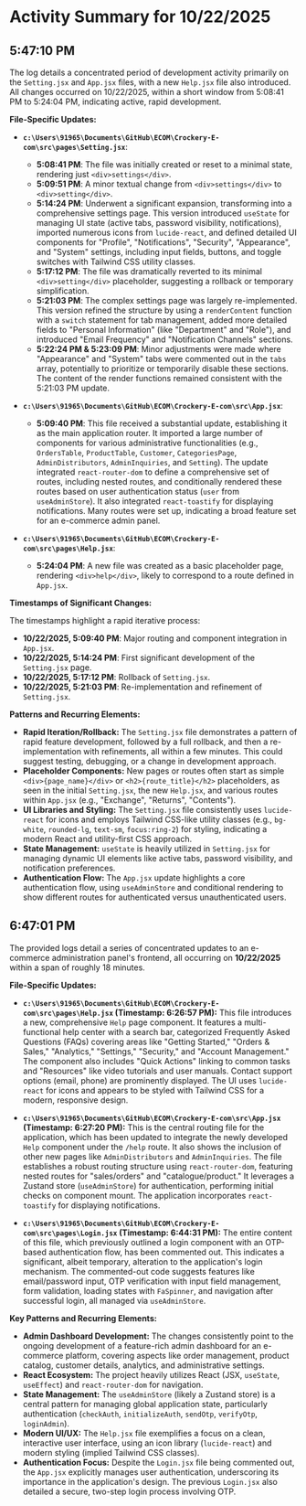 # Activity Summary for 10/22/2025

## 5:47:10 PM
The log details a concentrated period of development activity primarily on the `Setting.jsx` and `App.jsx` files, with a new `Help.jsx` file also introduced. All changes occurred on 10/22/2025, within a short window from 5:08:41 PM to 5:24:04 PM, indicating active, rapid development.

**File-Specific Updates:**

*   **`c:\Users\91965\Documents\GitHub\ECOM\Crockery-E-com\src\pages\Setting.jsx`**:
    *   **5:08:41 PM**: The file was initially created or reset to a minimal state, rendering just `<div>settings</div>`.
    *   **5:09:51 PM**: A minor textual change from `<div>settings</div>` to `<div>setting</div>`.
    *   **5:14:24 PM**: Underwent a significant expansion, transforming into a comprehensive settings page. This version introduced `useState` for managing UI state (active tabs, password visibility, notifications), imported numerous icons from `lucide-react`, and defined detailed UI components for "Profile", "Notifications", "Security", "Appearance", and "System" settings, including input fields, buttons, and toggle switches with Tailwind CSS utility classes.
    *   **5:17:12 PM**: The file was dramatically reverted to its minimal `<div>setting</div>` placeholder, suggesting a rollback or temporary simplification.
    *   **5:21:03 PM**: The complex settings page was largely re-implemented. This version refined the structure by using a `renderContent` function with a `switch` statement for tab management, added more detailed fields to "Personal Information" (like "Department" and "Role"), and introduced "Email Frequency" and "Notification Channels" sections.
    *   **5:22:24 PM & 5:23:09 PM**: Minor adjustments were made where "Appearance" and "System" tabs were commented out in the `tabs` array, potentially to prioritize or temporarily disable these sections. The content of the render functions remained consistent with the 5:21:03 PM update.

*   **`c:\Users\91965\Documents\GitHub\ECOM\Crockery-E-com\src\App.jsx`**:
    *   **5:09:40 PM**: This file received a substantial update, establishing it as the main application router. It imported a large number of components for various administrative functionalities (e.g., `OrdersTable`, `ProductTable`, `Customer`, `CategoriesPage`, `AdminDistributors`, `AdminInquiries`, and `Setting`). The update integrated `react-router-dom` to define a comprehensive set of routes, including nested routes, and conditionally rendered these routes based on user authentication status (`user` from `useAdminStore`). It also integrated `react-toastify` for displaying notifications. Many routes were set up, indicating a broad feature set for an e-commerce admin panel.

*   **`c:\Users\91965\Documents\GitHub\ECOM\Crockery-E-com\src\pages\Help.jsx`**:
    *   **5:24:04 PM**: A new file was created as a basic placeholder page, rendering `<div>help</div>`, likely to correspond to a route defined in `App.jsx`.

**Timestamps of Significant Changes:**

The timestamps highlight a rapid iterative process:
*   **10/22/2025, 5:09:40 PM**: Major routing and component integration in `App.jsx`.
*   **10/22/2025, 5:14:24 PM**: First significant development of the `Setting.jsx` page.
*   **10/22/2025, 5:17:12 PM**: Rollback of `Setting.jsx`.
*   **10/22/2025, 5:21:03 PM**: Re-implementation and refinement of `Setting.jsx`.

**Patterns and Recurring Elements:**

*   **Rapid Iteration/Rollback:** The `Setting.jsx` file demonstrates a pattern of rapid feature development, followed by a full rollback, and then a re-implementation with refinements, all within a few minutes. This could suggest testing, debugging, or a change in development approach.
*   **Placeholder Components:** New pages or routes often start as simple `<div>{page_name}</div>` or `<h2>{route_title}</h2>` placeholders, as seen in the initial `Setting.jsx`, the new `Help.jsx`, and various routes within `App.jsx` (e.g., "Exchange", "Returns", "Contents").
*   **UI Libraries and Styling:** The `Setting.jsx` file consistently uses `lucide-react` for icons and employs Tailwind CSS-like utility classes (e.g., `bg-white`, `rounded-lg`, `text-sm`, `focus:ring-2`) for styling, indicating a modern React and utility-first CSS approach.
*   **State Management:** `useState` is heavily utilized in `Setting.jsx` for managing dynamic UI elements like active tabs, password visibility, and notification preferences.
*   **Authentication Flow:** The `App.jsx` update highlights a core authentication flow, using `useAdminStore` and conditional rendering to show different routes for authenticated versus unauthenticated users.

## 6:47:01 PM
The provided logs detail a series of concentrated updates to an e-commerce administration panel's frontend, all occurring on **10/22/2025** within a span of roughly 18 minutes.

**File-Specific Updates:**

*   **`c:\Users\91965\Documents\GitHub\ECOM\Crockery-E-com\src\pages\Help.jsx` (Timestamp: 6:26:57 PM):** This file introduces a new, comprehensive `Help` page component. It features a multi-functional help center with a search bar, categorized Frequently Asked Questions (FAQs) covering areas like "Getting Started," "Orders & Sales," "Analytics," "Settings," "Security," and "Account Management." The component also includes "Quick Actions" linking to common tasks and "Resources" like video tutorials and user manuals. Contact support options (email, phone) are prominently displayed. The UI uses `lucide-react` for icons and appears to be styled with Tailwind CSS for a modern, responsive design.

*   **`c:\Users\91965\Documents\GitHub\ECOM\Crockery-E-com\src\App.jsx` (Timestamp: 6:27:20 PM):** This is the central routing file for the application, which has been updated to integrate the newly developed `Help` component under the `/help` route. It also shows the inclusion of other new pages like `AdminDistributors` and `AdminInquiries`. The file establishes a robust routing structure using `react-router-dom`, featuring nested routes for "sales/orders" and "catalogue/product." It leverages a Zustand store (`useAdminStore`) for authentication, performing initial checks on component mount. The application incorporates `react-toastify` for displaying notifications.

*   **`c:\Users\91965\Documents\GitHub\ECOM\Crockery-E-com\src\pages\Login.jsx` (Timestamp: 6:44:31 PM):** The entire content of this file, which previously outlined a login component with an OTP-based authentication flow, has been commented out. This indicates a significant, albeit temporary, alteration to the application's login mechanism. The commented-out code suggests features like email/password input, OTP verification with input field management, form validation, loading states with `FaSpinner`, and navigation after successful login, all managed via `useAdminStore`.

**Key Patterns and Recurring Elements:**

*   **Admin Dashboard Development:** The changes consistently point to the ongoing development of a feature-rich admin dashboard for an e-commerce platform, covering aspects like order management, product catalog, customer details, analytics, and administrative settings.
*   **React Ecosystem:** The project heavily utilizes React (JSX, `useState`, `useEffect`) and `react-router-dom` for navigation.
*   **State Management:** The `useAdminStore` (likely a Zustand store) is a central pattern for managing global application state, particularly authentication (`checkAuth`, `initializeAuth`, `sendOtp`, `verifyOtp`, `loginAdmin`).
*   **Modern UI/UX:** The `Help.jsx` file exemplifies a focus on a clean, interactive user interface, using an icon library (`lucide-react`) and modern styling (implied Tailwind CSS classes).
*   **Authentication Focus:** Despite the `Login.jsx` file being commented out, the `App.jsx` explicitly manages user authentication, underscoring its importance in the application's design. The previous `Login.jsx` also detailed a secure, two-step login process involving OTP.